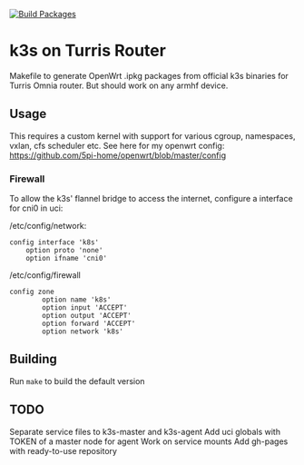 [![Build Packages](https://github.com/AreYouLoco/k3s-turris/actions/workflows/main.yml/badge.svg)](https://github.com/AreYouLoco/k3s-turris/actions/workflows/main.yml)

# k3s on Turris Router
Makefile to generate OpenWrt .ipkg packages from official k3s binaries for Turris Omnia router. But should work on any armhf device.

## Usage
This requires a custom kernel with support for various cgroup, namespaces, vxlan, cfs
scheduler etc. See here for my openwrt config: https://github.com/5pi-home/openwrt/blob/master/config

### Firewall
To allow the k3s' flannel bridge to access the internet, configure a interface
for cni0 in uci:

/etc/config/network:
```
config interface 'k8s'
	option proto 'none'
	option ifname 'cni0'
```

/etc/config/firewall
```
config zone
        option name 'k8s'
        option input 'ACCEPT'
        option output 'ACCEPT'
        option forward 'ACCEPT'
        option network 'k8s'
```

## Building
Run `make` to build the default version

## TODO
Separate service files to k3s-master and k3s-agent
Add uci globals with TOKEN of a master node for agent
Work on service mounts
Add gh-pages with ready-to-use repository
